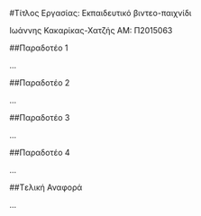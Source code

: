 #Τίτλος Εργασίας: Εκπαιδευτικό βιντεο-παιχνίδι

Ιωάννης Κακαρίκας-Χατζής
ΑΜ: Π2015063

##Παραδοτέο 1

...

##Παραδοτέο 2

...

##Παραδοτέο 3

...

##Παραδοτέο 4

...

##Tελική Αναφορά

...
